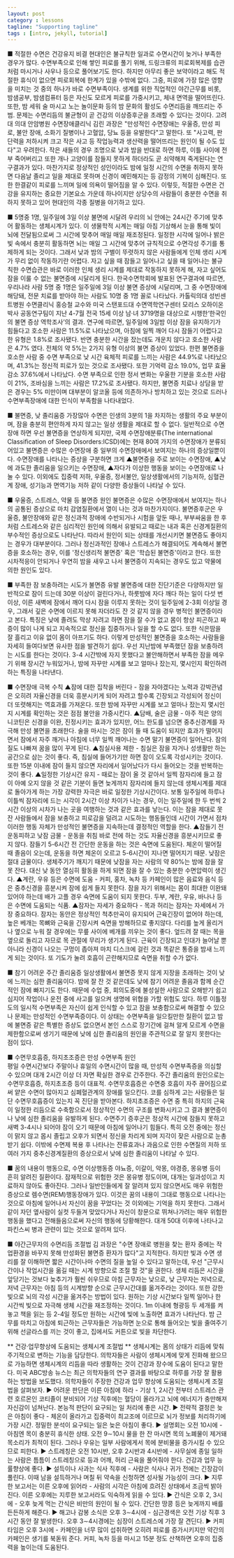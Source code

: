 ```yaml
---
layout: post
category : lessons
tagline: "Supporting tagline"
tags : [intro, jekyll, tutorial]
---
```


■ 적절한 수면은 건강유지 비결
현대인은 불규칙한 일과로 수면시간이 늦거나 부족한 경우가 많다.
수면부족으로 인해 쌓인 피로를 풀기 위해, 드링크류의 피로회복제를 습관처럼 마시거나 사우나 등으로 풀어보기도 한다. 하지만 아무리 좋은 보약이라고 해도 적절한 휴식이 없으면 피로회복에 한계가 있을 수밖에 없다. 그중, 피로에 가장 많은 영향을 미치는 것 중의 하나가 바로 수면부족이다.
생계를 위한 직업적인 야간근무를 비롯, 밤샘공부, 밤샘컴퓨터 등은 자신도 모르게 피로를 가중시키고, 체내 면역을 떨어뜨린다. 또한, 밤 세워 술 마시고 노는 놀이문화 등의 밤 문화의 활성도 수면리듬을 깨뜨리는 주범.
문제는 수면리듬의 불균형이 곧 건강의 이상증후군을 초래할 수 있다는 것이다.
고려대 의대 안암병원 수면장애클리닉 김린 과장은 "만성적인 수면장애는 우울증, 만성 피로, 불안 장애, 소화기 질병이나 고혈압, 당뇨 등을 유발한다"고 말한다. 또 "사고력, 판단력을 저하시켜 크고 작은 사고 등 작업능력과 생산력을 떨어뜨리는 원인이 될 수도 있다"고 우려한다.
작은 새들의 경우 조명으로 낮과 밤을 반대로 하면 하루, 이틀 사이에 전부 죽어버리고 또한 개나 고양이를 잠들지 못하게 하더라도 곧 쇠약해져 죽게된다는 연구결과가 있다. 마찬가지로 정상적인 성인이라도 밤에 일정 시간의 수면을 취하지 못하면 다음날 졸리고 일을 제대로 못하며 신경이 예민해지는 등 감정의 기복이 심해진다. 또한 한결같이 피로를 느끼며 일에 의욕이 떨어짐을 알 수 있다.
이렇듯, 적절한 수면은 건강을 유지하는 중요한 기본요소 가운데 하나이지만 상당수의 사람들이 충분한 수면을 취하지 못하고 있어 현대인의 각종 질병을 야기하고 있다.
 
■ 5명중 1명, 일주일에 3일 이상 불면에 시달려
우리의 뇌 안에는 24시간 주기에 맞추어 활동하는 생체시계가 있다. 이 생물학적 시계는 매일 아침 기상해서 눈을 통해 빛이 뇌에 전달됨으로써 그 시간에 맞추어 매일 매일 재조정된다. 일정한 시각에 일어나 밝은 빛 속에서 충분히 활동하면 뇌는 매일 그 시간에 맞추어 규칙적으로 수면각성 주기를 통제하게 되는 것이다.
그래서 낮과 밤의 구별이 뚜렷하지 않은 사람들에게 인체 생리 시계가 무리 없이 작동하기란 어렵다. 자고 싶을 때 잠들고 일어나고 싶을 때 일어나는 불규칙한 수면습관은 바로 이러한 인체 생리 시계를 제대로 작동하지 못하게 해, 자고 싶어도 잠을 이룰 수 없는 불면증에 시달리게 된다.
한국수면학회에 발표된 연구결과에 따르면, 우리나라 사람 5명 중 1명은 일주일에 3일 이상 불면 증상에 시달리며, 그 중 수면장애에 해당돼, 전문 치료를 받아야 하는 사람도 10명 중 1명 꼴로 나타났다.
카톨릭의대 성빈센트병원 수면클리닉 홍승철 교수와 미국 스탠포드대 수면역학연구센터 모리스 오하이온 박사 공동연구팀이 지난 4-7월 전국 15세 이상 남·녀 3719명을 대상으로 시행한‘한국인의 불면 증상 역학조사’의 결과.
연구에 따르면, 일주일에 3일밤 이상 잠을 유지하기가 힘들다고 호소한 사람은 11.5%로 나타났으며, 아침에 일찍 깨어 다시 잠들기 어렵다고 한 유형은 1.8%로 조사됐다. 반면 충분한 시간을 잤는데도 개운치 않다고 호소한 사람은 4.7% 였다. 전체의 약 5%는 2가지 유형 이상의 불면 증상이 있었다.
한편 불면증을 호소한 사람 중 수면 부족으로 낮 시간 육체적 피로를 느끼는 사람은 44.9%로 나타났으며, 41.3%는 정신적 피로가 있는 것으로 조사됐다. 또한 기억력 감소 19.0%, 업무 효율 감소 37.6%에서 나타났다.
수면 부족으로 인한 정서 변화는 우울한 기분을 호소한 사람이 21%, 조바심을 느끼는 사람은 17.2%로 조사됐다.
하지만, 불면증 치료나 상담을 받은 경우는 5% 미만이며 대부분이 알코올 등에 의존하거나 방치하고 있는 것으로 드러나 수면부족장애에 대한 인식이 부족함을 나타내었다.
 
■ 불면증, 낮 졸리움증 가장많아
수면은 인생의 3분의 1을 차지하는 생활의 주요 부분이며, 잠을 충분히 편안하게 자지 않고는 일상 생활을 제대로 할 수 없다.
일반적으로 수면장애 하면 우선 불면증을 연상하게 되지만, 국제 수면장애분류(The international Classification of Sleep Disorders:ICSD)에는 현재 80여 가지의 수면장애가 분류되어있고 불면증은 수많은 수면장애 중 일부의 수면장애에서 보여지는 하나의 증상일뿐이다.
수면장애를 나타나는 증상을 구분하면 크게 ▲불면증을 주로 보이는 수면장애, ▲낮에 과도한 졸리움을 일으키는 수면장애, ▲자다가 이상한 행동을 보이는 수면장애로 나눌 수 있다. 이외에도 집중력 저하, 우울증, 정서불안, 일상생활에서의 기능저하, 심혈관계 장애, 성기능과 면역기능 저하 같이 다양한 증상들이 나타날 수 있다.
 
■ 우울증, 스트레스, 약물 등 불면증 원인
불면증은 수많은 수면장애에서 보여지는 하나의 공통된 증상으로 마치 감염질환에서 열이 나는 것과 마찬가지이다.
불면증후군은 우울증, 불안장애와 같은 정신과적 장애에 수반되거나 시험을 앞둔 때나, 부부싸움을 한 후처럼 스트레스와 같은 심리적인 원인에 의해서 유발되고 때로는 내과 혹은 신경계질환의 부수적인 증상으로도 나타난다. 따라서 원인이 되는 상태를 개선시키면 불면증도 좋아지는 경우가 대부분이다. 그러나 정신과적인 장애나 스트레스가 해결되어도 계속해서 불면증을 호소하는 경우, 이를 '정신생리적 불면증' 혹은 '학습된 불면증'이라고 한다. 또한 시차적응이 안되거나 우연히 밤을 새우고 나서 불면증이 지속되는 경우도 있고 약물에 의한 원인도 있다.
 
■ 부족한 잠 보충하려는 시도가 불면증 유발
불면증에 대한 진단기준은 다양하지만 일반적으로 잠이 드는데 30분 이상이 걸린다거나, 하룻밤에 자다 깨다 하는 일이 다섯 번 이상, 이른 새벽에 잠에서 깨어 다시 잠을 이루지 못하는 것이 일주일에 2-3회 이상일 경우, 그래서 깊은 수면에 이르지 못해 자더라도 잔 것 같지 않을 경우 병적인 불면증이라고 본다. 특징은 낮에 졸려도 막상 자려고 하면 잠을 잘 수가 없고 몸이 항상 피곤하고 짜증이 많이 나게 되고 지속적으로 정신을 집중하거나 일을 할 수도 없다. 또한 식은땀을 잘 흘리고 이유 없이 몸이 아프기도 하다.
이렇게 만성적인 불면증을 호소하는 사람들을 자세히 들여다보면 유사한 점을 발견하기 쉽다. 우선 지난밤에 부족했던 잠을 보충하려는 시도를 한다는 것이다. 3-4 시간밖에 자지 못했다고 불안해하면서 부족한 잠을 메우기 위해 장시간 누워있거나, 밤에 자꾸만 시계를 보고 얼마나 잤는지, 몇시인지 확인하려하는 특징을 나타낸다.
 
■ 수면장애 극복 수칙
▲잠에 대한 집착을 버린다 - 잠을 자야겠다는 노력과 강박관념은 오히려 자율신경을 더욱 흥분시키게 되어 자려고 할수록 긴장되고 각성되어 정신이 더 또렷해지는 역효과를 가져온다. 또한 밤에 자꾸만 시계를 보고 얼마나 잤는지 몇시인지  시계를 확인하는 것은 점점 불안을 가중시킨다.
▲담배, 술은 금물 - 아주 적은 양의 니코틴은 신경을 이완, 진정시키는 효과가 있지만, 어느 한도를 넘으면 중추신경계를 자극해 만성 불면을 초래한다. 술을 마시는 것은 잠이 들 때 도움이 되지만 효과가 떨어지면서 잠에서 자주 깨거나 아침에 너무 일찍 깨어나는 수면 말기 불면증이 일어난다. 잠의 질도 나빠져 꿈을 많이 꾸게 된다.
▲침실사용 제한 - 침실은 잠을 자거나 성생활만 하는 공간으로 삼는 것이 좋다.  즉, 침실에 들어가기만 하면 잠이 오도록 각성시키는 것이다. 또한 15분 이내에 잠이 들지 않으면 자리에서 일어났다가 다시 들어오는 것을 반복하는 것이 좋다.
▲일정한 기상시간 유지 - 때로는 잠이 올 것 같아서 일찍 잠자리에 들고 잠이 아예 오지 않을 것 같은 기분이 들면 늦게까지 잠자리에 들지 않는데 생체시계를 제대로 돌아가게 하는 가장 강력한 자극은 바로 일정한 기상시간이다. 보통 일주일에 하루나 이틀씩 잠자리에 드는 시각이 2시간 이상 차이가 나는 경우, 이는 일주일에 한 두 번씩 2시간 이상의 시차가 나는 곳을 여행하는 것과 같은 효과를 낳는다. 이는 잠을 제대로 못잔 사람들에서 잠을 보충하고 피로감을 덜려고 시도하는 행동들인데 시간이 가면서 점차 이러한 행동 자체가 만성적인 불면증을 지속하는데 결정적인 역할을 한다.
▲잠들기 전 운동피하고 낮잠 금물 - 운동을 취침 바로 전에 하는 것도 자율신경을 흥분시키므로 좋지 않다. 잠들기 5-6시간 전 간단한 운동을 하는 것은 숙면에 도움된다. 체온이 떨어질 때 졸음이 오는데, 운동을 하면 체온이 오르고 5-6시간이 지나면 떨어지기 때문. 낮잠은 절대 금물이다. 생체주기가 깨지기 때문에 낮잠을 자는 사람의 약 80%는 밤에 잠을 잘 못 잔다. 대신 낮 동안 열심히 활동을 하게 되면 잠을 잘 수 있는 충분한 수면압력이 생긴다.
▲계란, 우유 등은 수면에 도움 - 커피, 홍차, 녹차 등 카페인이 많은 음료와 음식 등은 중추신경을 흥분시켜 잠에 쉽게 들지 못한다. 잠을 자기 위해서는 몸이 최대한 이완돼 있어야 하는데 배가 고플 경우 숙면에 도움이 되지 못한다. 두부, 계란, 우유, 바나나 등은 수면에 도움되는 식품.
▲잠자는 자세가 중요하다 - 목과 허리는 잠자는 자세에서 가장 중요하다.
잠자는 동안은 정상적인 척추만곡이 유지되어 근육긴장이 없어야 하는데, 높은 베개는 목뼈와 근육을 긴장시켜 숙면을 방해하므로 좋지않다. 다리를 높게 올리거나 옆으로 누워 잘 경우에는 무릎 사이에 베개를 끼우는 것이 좋다. 엎드려 잘 때는 목을 옆으로 돌리고 자므로 목 관절에 무리가 생기게 된다. 근육이 긴장되고 인대가 늘어날 뿐 아니라 신경이 나오는 구멍이 좁아져 마치 디스크에 걸린 것과 똑같은 통증을 밤새 느끼게 되는 것이다. 또 기도가 눌려 호흡이 곤란해지므로 숙면을 취할 수가 없다.
 
■ 참기 어려운 주간 졸리움증
일상생활에서 불면증 못지 않게 지장을 초래하는 것이 낮에 느끼는 심한 졸리움이다. 밤에 잘 잔 것 같은데도 낮에 참기 어려운 졸음과 함께 순간적인 잠에 빠지기도 한다. 때문에 수업 중, 회의도중에 불성실한 사람으로 오해받기 쉽고 심지어 작업이나 운전 중에 사고를 일으켜 생명에 위협을 가할 위험도 있다.
하루 이틀정도의 일시적 수면부족은 자신이 쉽게 인식할 수 있고 잠을 보충함으로써 해결할 수 있으나 문제는 만성적인 수면부족증이다. 이 상태는 수면부족을 일으킬만한 질환이 없고 밤에 불면증 같은 특별한 증상도 없으면서 본인 스스로 장기간에 걸쳐 알게 모르게 수면을 제한함으로써 생기기 때문에 낮에 심한 졸리움의 원인을 주관적으로 잘 알지 못한다는 점이 있다.
 
■ 수면무호흡증, 하지초조증은 만성 수면부족 원인  
평일 수면시간보다 주말이나 휴일의 수면시간이 많을 때, 만성적 수면부족증을 의심할 수 있으며 대개 2시간 이상 더 자면 확실한 경우로 간주한다.
주간 졸리움의 원인으로는 수면무호흡증, 하지초조증 등이 대표적. 수면무호흡증은 수면중 호흡이 자주 끊어짐으로써 얕은 수면이 많아지고 심폐혈관계의 장애를 일으킨다. 코를 심하게 고는 사람들은 일단 수면무호흡증이 있는지 꼭 진단을 받아본다.
하지초조증은 수면 중 특히 하지의 근육이 일정한 리듬으로 수축함으로서 정상적인 수면의 구조를 변화시키고 그 결과 불면증이나 낮에 심한 졸리움을 유발하게 된다.
수면주기 증후군은 정상적 시간에 잠들지 못하고 새벽 3-4시나 되어야 잠이 오기 때문에 아침에 일어나기 힘들다. 특히 오전 중에는 정신이 맑지 않고 몹시 졸립고 오후가 되면서 정신을 차리게 되며 지각이 잦은 사람으로 눈총 받기 쉽다. 이밖에 수면제 복용 후 나타나는 잔류효과나 과음으로 인한 수면질의 저하 또 여러 가지 중추신경계질환의 증상으로서 낮에 심한 졸리움이 나타날 수 있다.
 
■ 꿈의 내용이 행동으로, 수면 이상행동증
야뇨증, 이갈이, 악몽, 야경증, 몽유병 등이 흔히 알려진 질환이다. 잠재적으로 위험한 것은 몽유병 정도이며, 대개는 일과성이고 치료하지 않아도 좋아진다. 그러나 일반인들에게 잘 알려져 있지 않으면서도 매우 위험한 증상으로 렘수면(REM)행동장애가 있다. 이것은 꿈의 내용이 그대로 행동으로 나타나는 것으로 아침에 일어나서 자신이 꿈을 꾸었다는 것 이외에는 기억을 하지 못한다. 그래서 같이 자던 옆사람이 실컷 두들겨 맞았다거나 자신이 창문으로 뛰쳐나가려는 매우 위험한 행동을 했다고 전해들음으로써 자신의 행동에 당황해한다. 대개 50대 이후에 나타나고 파킨스씨 병과 관련이 있는 것으로 알려져 있다.
 
■ 야간근무자의 수면리듬 조절법
김 과장은 "수면 장애로 병원을 찾는 환자 중에는 작업환경을 바꾸지 못해 만성화된 불면증 환자가 많다"고 지적한다. 하지만 빛과 수면 생리를 잘 이해하면 짧은 시간이나마 수면의 질을 높일 수 있다고 말하는데, 우선 "근무시간이나 작업시간을 옮길 때는 시계 방향으로 조절 할 것"을 권한다.
생체 리듬은 시간을 앞당기는 것보다 늦추기가 훨씬 쉬우므로 아침 근무자는 낮으로, 낮 근무자는 저녁으로, 저녁 근무자는 아침 등의 시계방향 순으로 근무시간대를 옮겨주라는 것이다.
또한 강한 빛으로 뇌의 각성 시간을 옮겨주는 방법이 있다. 원하는 기상 시간보다 일찍 일어나 한 시간씩 빛으로 자극해 생체 시간을 재조정하는 것이다. 1m 이내에 형광등 두 세개를 켜놓고 책을 읽는 등 2-4일 정도만 원하는 시간에 빛에 노출하면 효과가 나타난다.
밤 근무를 마치고 아침에 퇴근하는 근무자들은 가능하면 눈으로 통해 들어오는 빛을 줄여주기 위해 선글라스를 끼는 것이 좋고, 집에서도 커튼으로 빛을 차단한다.
 
**  건강·업무향상에 도움되는 생체시계 조절법 **
생체시계는 몸의 상태가 리듬에 맞춰 주기적으로 변하는 기능을 담당한다.
의학자들은 사람이 생체시계에 맞게 진화해 왔으므로 가능하면 생체시계의 리듬을 따라 생활하는 것이 건강과 장수에 도움이 된다고 말한다.
미국 ABC방송 뉴스는 최근 의학자들의 연구 결과를 바탕으로 하루를 가장 잘 활용하는 방법을 보도했다. 의학자들이 주장한 건강과 업무 향상에 도움되는 생체시계 조절법을 살펴보자.
▶ 어려운 판단은 이른 아침에 하라 - 기상 1, 2시간 전부터 스트레스 관련 호르몬인 코티졸이 분비되어 기상 직후에는 혈당이 올라가고 뇌에 에너지가 충만해져 자신감이 넘쳐난다. 본능적 판단이 요구되는 일 처리에 좋은 시간.
▶ 전략적 결정은 늦은 아침이 좋다 - 체온이 올라가고 집중력이 최고조에 이르므로 뇌가 정보를 처리하기에 가장 시간. 정밀한 분석이 요구되는 일은 늦은 아침이 좋다.
▶ 설명회는 오전 10시에 - 아침엔 목이 충분히 휴식한 상태. 오전 9∼10시 물을 한 잔 마시면 목의 노폐물이 제거돼 목소리가 최적이 된다. 그러나 우유는 일부 사람에게서 목에 분비물을 증가시킬 수 있으므로 피한다.
▶ 스트레칭은 오전 10시반, 오후 2시반과 4시반에 - 사무실에 종일 일하는 사람은 틈틈이 스트레칭으로 등과 어깨, 허리 근육을 풀어줘야 한다. 건강과 업무 능률향상에 좋다.
▶ 설득이나 사과는 식사 직후에 - 사람은 식사나 귀가 전에는 긴장감이 풀린다. 이때 남을 설득하거나 며칠 뒤 약속을 신청하면 성사될 가능성이 크다.
▶ 지루한 보고서는 이른 오후에 읽어라 - 사람의 시각은 아침에 흐려진 상태에서 조금씩 밝아진다. 이른 오후에는 지루한 보고서라도 익숙하게 읽을 수 있다.
▶ 간식은 오후 2, 3시에 - 오후 늦게 먹는 간식은 비만의 원인이 될 수 있다.
간단한 땅콩 등은 늦게까지 배를 든든하게 해준다.
▶ 해고나 감봉 소식은 오후 3∼4시에 - 심근경색은 오전 기상 직후 3시간 동안 잘 발생한다. 오후 3∼4시경에는 심장이 스트레스에 가장 잘 견딘다.
▶ 커피 타임은 오후 3시에 - 카페인을 너무 많이 섭취하면 오히려 피로를 증가시키지만 약간의 카페인은 생기를 북돋워 준다. 커피, 녹차 등을 마시고 15분 정도 산책하면 오후의 집중력을 높이는데 도움된다.
 
